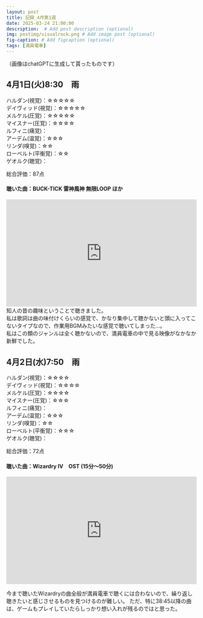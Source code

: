 ```yaml
---
layout: post
title: 記録_4月第1週
date: 2025-03-24 21:00:00
description:  # Add post description (optional)
img: postimg/visualrock.png # Add image post (optional)
fig-caption: # Add figcaption (optional)
tags: [満員電車]
---
```

（画像はchatGPTに生成して貰ったものです）

## 4月1日(火)8:30　雨

ハルダン(視覚)：☆☆☆☆☆ <br>
デイヴィッド(視覚)：☆☆☆☆☆ <br>
メルケル(圧覚)：☆☆☆☆☆ <br>
マイスナー(圧覚)：☆☆☆☆ <br>
ルフィニ(痛覚)： <br>
アーデム(温覚)：☆☆☆ <br>
リンダ(嗅覚)：☆☆ <br>
ローベルト(平衡覚)：☆☆ <br>
ゲオルク(聴覚)： <br>

総合評価：87点

#### 聴いた曲：BUCK-TICK 雷神風神 無限LOOP ほか
<div style="position: relative; padding-bottom: 56.25%; height: 0; overflow: hidden;">
  <iframe src="https://www.youtube.com/embed/o7AIdYEqt3M"
          style="position: absolute; top: 0; left: 0; width: 100%; height: 100%;"
          frameborder="0" allowfullscreen>
  </iframe>
</div>
知人の昔の趣味ということで聴きました。<br>
私は歌詞は曲の味付けくらいの感覚で、かなり集中して聴かないと頭に入ってこないタイプなので、作業用BGMみたいな感覚で聴いてしまった…。<br>
私はこの類のジャンルは全く聴かないので、満員電車の中で見る映像がなかなか新鮮でした。


## 4月2日(水)7:50　雨

ハルダン(視覚)：☆☆☆☆ <br>
デイヴィッド(視覚)：☆☆☆☆ <br>
メルケル(圧覚)：☆☆☆☆ <br>
マイスナー(圧覚)：☆☆☆ <br>
ルフィニ(痛覚)： <br>
アーデム(温覚)：☆☆☆ <br>
リンダ(嗅覚)：☆☆ <br>
ローベルト(平衡覚)：☆☆☆ <br>
ゲオルク(聴覚)： <br>

総合評価：72点

#### 聴いた曲：Wizardry Ⅳ　OST (15分〜50分)
<div style="position: relative; padding-bottom: 56.25%; height: 0; overflow: hidden;">   <iframe src="https://youtube.com/embed/u9pV2OtV3Oc" style="position: absolute; top: 0; left: 0; width: 100%; height: 100%;"           frameborder="0" allowfullscreen>
  </iframe>
</div>

今まで聴いたWizardryの曲全般が満員電車で聴くには合わないので、繰り返し聴きたいと感じさせるものを見つけるのが難しい。
ただ、特に38:45以降の曲は、ゲームもプレイしていたらしっかり想い入れが残るのではと思った。